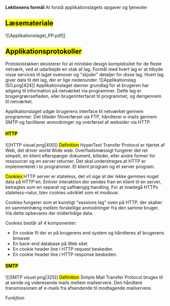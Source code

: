 **Lektionens formål**
At forstå applikationslagets opgaver og tjenester
## <mark class="hltr-orange">Læsemateriale</mark>
![[Applikationslaget_PP.pdf]]



## <mark class="hltr-green">Applikationsprotokoller</mark>
Protokolstakken eksisterer for at mindske design kompleksitet for de fleste netværk, ved at udarbejde en stak af lag.
Formål med hvert lag er at tilbyde visse services til laget ovenover og "skjuler" detaljer for disse lag.
Hvert lag giver data til det lag, der er lige nedenunder. 
![[Applikationslag ISO.png|424]]
Applikationslaget danner grundlag for at brugeren har adgang til information på netværket via programmer. Dette lag er brugergrænsefladen, eller brugerinterfacet til programmet, og derigennem til netværket. 

Applikationslaget udgør brugerens interface til netværket gennem programmer. Det tillader filoverførsel via FTP, håndterer e-mails gennem SMTP og faciliterer anmodninger og overførsel af websider via HTTP. 

#### <mark class="hltr-red">HTTP</mark>
![[HTTP visuel.png|400]]
<mark class="hltr-pink">Definition</mark>
HyperText Transfer Protocol er hjertet af Web, det driver world Wide web.
Overfladsmæssigt fungerer det ret simpelt, en klient efterspørger  dokument, billeder, eller andre former for ressourcer og en server returner. Det skal understreges at HTTP er implementeret i to programmer. Et klient program og et server program. 

<mark class="hltr-pink">Cookies
</mark>
HTTP server er stateless, det vil sige at der ikkke gemmes noget data på HTTP'en. Enhver interaktion der sendes fran en klient til en server, betragtes som en separat og uafhængig handling. For at imødegå HTTPs stateless-natur, blev cookies udviklet som et modsvar. 

Cookies fungerer som et kunstigt "sessions lag" oven på HTTP, der skaber en sammenhæng mellem forskellige anmodninger fra den samme bruger. Via dette opbevares der midlertidige data. 

Cookies består af 4 komponenter:
* En cookie fil der er på brugerens end system og håndteres af brugerens browser
* En back-end database på Web sitet
* En cookie header line i HTTP request beskeden
* En cookie header line i HTTP response beskeden. 


#### <mark class="hltr-yellow">SMTP</mark>
![[SMTP visuel.png|325]]
<mark class="hltr-orange">Definition</mark>
Simple Mail Transfer Protocol bruges til at sende og videresende mails mellem mailservere. Den håndtere transmissionen af e-mails fra afsendende til modtagende mailservere. 

Funkjtion
